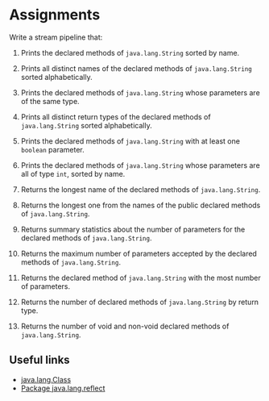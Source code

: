 Assignments
===========

Write a stream pipeline that:

1. Prints the declared methods of `java.lang.String` sorted by name.

1. Prints all distinct names of the declared methods of `java.lang.String` sorted alphabetically.

1. Prints the declared methods of `java.lang.String` whose parameters are of the same type.

1. Prints all distinct return types of the declared methods of `java.lang.String` sorted alphabetically.

1. Prints the declared methods of `java.lang.String` with at least one `boolean` parameter.

1. Prints the declared methods of `java.lang.String` whose parameters are all of type `int`, sorted by name.

1. Returns the longest name of the declared methods of `java.lang.String`.

1. Returns the longest one from the names of the public declared methods of `java.lang.String`.

1. Returns summary statistics about the number of parameters for the declared methods of `java.lang.String`.

1. Returns the maximum number of parameters accepted by the declared methods of `java.lang.String`.

1. Returns the declared method of `java.lang.String` with the most number of parameters.

1. Returns the number of declared methods of `java.lang.String` by return type.

1. Returns the number of void and non-void declared methods of `java.lang.String`.

## Useful links

* [java.lang.Class](https://docs.oracle.com/en/java/javase/11/docs/api/java.base/java/lang/Class.html)
* [Package java.lang.reflect](https://docs.oracle.com/en/java/javase/11/docs/api/java.base/java/lang/reflect/package-summary.html)

